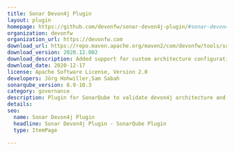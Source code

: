 ```yaml
---
title: Sonar Devon4j Plugin
layout: plugin
homepage: https://github.com/devonfw/sonar-devon4j-plugin/#sonar-devon4j-plugin
organization: devonfw
organization_url: https://devonfw.com
download_url: https://repo.maven.apache.org/maven2/com/devonfw/tools/sonar-devon4j-plugin/2020.12.002/sonar-devon4j-plugin-2020.12.002.jar
download_version: 2020.12.002
download_description: Added support for custom architecture configurations, additional rules checking the correct use of third-party libraries as well as multiple bug fixes and minor improvements.
download_date: 2020-12-17
license: Apache Software License, Version 2.0
developers: Jörg Hohwiller,Sam Sabah
sonarqube_version: 8.9-10.3
category: governance
description: Plugin for SonarQube to validate devon4j architecture and conventions.
details: 
seo:
  name: Sonar Devon4j Plugin
  headline: Sonar Devon4j Plugin - SonarQube Plugin
  type: ItemPage

---
```

